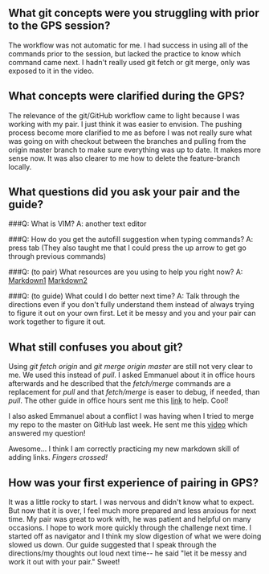 ## What git concepts were you struggling with prior to the GPS session?
The workflow was not automatic for me. I had success in using all of the commands prior to the session, but lacked the practice to know which command came next. I hadn't really used git fetch or git merge, only was exposed to it in the video.

## What concepts were clarified during the GPS?
The relevance of the git/GitHub workflow came to light because I was working with my pair. I just think it was easier to envision. The pushing process become more clarified to me as before I was not really sure what was going on with checkout between the branches and pulling from the origin master branch to make sure everything was up to date. It makes more sense now. It was also clearer to me how to delete the feature-branch locally.

## What questions did you ask your pair and the guide?
###Q: What is VIM?
  A: another text editor

###Q: How do you get the autofill suggestion when typing commands?
  A: press tab (They also taught me that I could press the up arrow to get go through previous commands)

###Q: (to pair) What resources are you using to help you right now?
  A: [Markdown1](http://daringfireball.net/projects/markdown/syntax#img) [Markdown2](https://help.github.com/articles/markdown-basics/)

###Q: (to guide) What could I do better next time?
  A: Talk through the directions even if you don't fully understand them instead of always trying to figure it out on your own first. Let it be messy and you and your pair can work together to figure it out.

## What still confuses you about git?
Using *git fetch origin* and *git merge origin master* are still not very clear to me. We used this instead of *pull*. I asked Emmanuel about it in office hours afterwards and he described that the *fetch/merge* commands are a replacement for *pull* and that *fetch/merge* is easer to debug, if needed, than *pull*. The other guide in office hours sent me this [link](http://stackoverflow.com/questions/292357/what-are-the-differences-between-git-pull-and-git-fetch) to help. Cool!

I also asked Emmanuel about a conflict I was having when I tried to merge my repo to the master on GitHub last week. He sent me this [video](https://talks.devbootcamp.com/pull-request-wokflow-phase-0) which answered my question!

Awesome... I think I am correctly practicing my new markdown skill of adding links. *Fingers crossed!*

## How was your first experience of pairing in GPS?
It was a little rocky to start. I was nervous and didn't know what to expect. But now that it is over, I feel much more prepared and less anxious for next time. My pair was great to work with, he was patient and helpful on many occasions. I hope to work more quickly through the challenge next time. I started off as navigator and I think my slow digestion of what we were doing slowed us down. Our guide suggested that I speak through the directions/my thoughts out loud next time-- he said "let it be messy and work it out with your pair." Sweet!